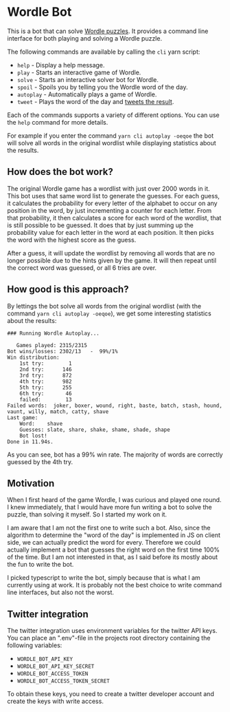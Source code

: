 # Wordle Bot

This is a bot that can solve [Wordle puzzles](https://www.powerlanguage.co.uk/wordle/).
It provides a command line interface for both playing and solving a Wordle puzzle.

The following commands are available by calling the `cli` yarn script:
* `help` - Display a help message.
* `play` - Starts an interactive game of Wordle.
* `solve` - Starts an interactive solver bot for Wordle.
* `spoil` - Spoils you by telling you the Wordle word of the day.
* `autoplay` - Automatically plays a game of Wordle.
* `tweet` - Plays the word of the day and [tweets the result](https://twitter.com/WordleBot__).

Each of the commands supports a variety of different options.
You can use the `help` command for more details.

For example if you enter the command `yarn cli autoplay -oeqoe` the bot will solve all words in the original wordlist while displaying statistics about the results.

## How does the bot work?

The original Wordle game has a wordlist with just over 2000 words in it.
This bot uses that same word list to generate the guesses.
For each guess, it calculates the probability for every letter of the alphabet to occur on any position in the word, by just incrementing a counter for each letter.
From that probability, it then calculates a score for each word of the wordlist, that is still possible to be guessed.
It does that by just summing up the probability value for each letter in the word at each position.
It then picks the word with the highest score as the guess.

After a guess, it will update the wordlist by removing all words that are no longer possible due to the hints given by the game.
It will then repeat until the correct word was guessed, or all 6 tries are over.

## How good is this approach?

By lettings the bot solve all words from the original wordlist (with the command `yarn cli autoplay -oeqoe`), we get some interesting statistics about the results:

```
### Running Wordle Autoplay...

   Games played: 2315/2315
Bot wins/losses: 2302/13   -  99%/1%
Win distribution:
    1st try:        1
    2nd try:      146
    3rd try:      872
    4th try:      982
    5th try:      255
    6th try:       46
    failed:        13
Failed words:  joker, boxer, wound, right, baste, batch, stash, hound, vaunt, willy, match, catty, shave
Last game:
    Word:    shave
    Guesses: slate, share, shake, shame, shade, shape
    Bot lost!
Done in 11.94s.
```

As you can see, bot has a 99% win rate.
The majority of words are correctly guessed by the 4th try.

## Motivation

When I first heard of the game Wordle, I was curious and played one round.
I knew immediately, that I would have more fun writing a bot to solve the puzzle, than solving it myself.
So I started my work on it.

I am aware that I am not the first one to write such a bot.
Also, since the algorithm to determine the "word of the day" is implemented in JS on client side, we can actually predict the word for every.
Therefore we could actually implement a bot that guesses the right word on the first time 100% of the time.
But I am not interested in that, as I said before its mostly about the fun to write the bot. 

I picked typescript to write the bot, simply because that is what I am currently using at work.
It is probably not the best choice to write command line interfaces, but also not the worst.

## Twitter integration

The twitter integration uses environment variables for the twitter API keys.
You can place an ".env"-file in the projects root directory containing the following variables:

* `WORDLE_BOT_API_KEY`
* `WORDLE_BOT_API_KEY_SECRET`
* `WORDLE_BOT_ACCESS_TOKEN`
* `WORDLE_BOT_ACCESS_TOKEN_SECRET`

To obtain these keys, you need to create a twitter developer account and create the keys with write access.
